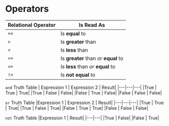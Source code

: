 # Operators

Relational Operator | Is Read As
---|---
`==` | Is **equal** to
`>` | Is **greater** than
`<` | Is **less** than
`>=` | Is **greater** than _or_ **equal** to
`<=` | Is **less** than _or_ **equal** to
`!=` | Is **not equal** to


`and` Truth Table
| Expression 1 | Expression 2 | Result|
|---|---|---|
|True | True | True|
|True | False | False|
|False | True | False|
|False | False | False|

`or` Truth Table
|Expression 1 | Expression 2 | Result|
|---|---|---|
|True | True | True|
|True | False | True|
|False | True | True|
|False | False | False|

`not` Truth Table
|Expression 1 | Result|
|---|---|
|True | False|
|False | True|
